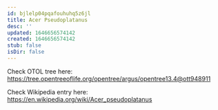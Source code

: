 ```yaml
---
id: bjlelp04pqafouhuhq5z6jl
title: Acer Pseudoplatanus
desc: ''
updated: 1646656574142
created: 1646656574142
stub: false
isDir: false
---
```

Check OTOL tree here: https://tree.opentreeoflife.org/opentree/argus/opentree13.4@ott948911


Check Wikipedia entry here: https://en.wikipedia.org/wiki/Acer_pseudoplatanus
